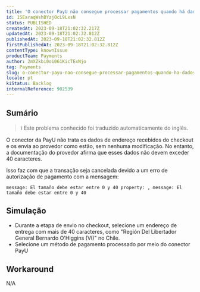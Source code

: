 ```yaml
---
title: 'O conector PayU não consegue processar pagamentos quando há dados de envio com mais de 40 caracteres.'
id: 1SEaraqWshBYzjOcL9LxsN
status: PUBLISHED
createdAt: 2023-09-18T21:02:32.217Z
updatedAt: 2023-09-18T21:02:32.812Z
publishedAt: 2023-09-18T21:02:32.812Z
firstPublishedAt: 2023-09-18T21:02:32.812Z
contentType: knownIssue
productTeam: Payments
author: 2mXZkbi0oi061KicTExNjo
tag: Payments
slug: o-conector-payu-nao-consegue-processar-pagamentos-quando-ha-dados-de-envio-com-mais-de-40-caracteres
locale: pt
kiStatus: Backlog
internalReference: 902539
---
```


## Sumário

>ℹ️ Este problema conhecido foi traduzido automaticamente do inglês.


O conector da PayU não trata os dados de endereço recebidos do checkout e os envia ao provedor como estão, sem nenhuma modificação. No entanto, a documentação do provedor afirma que esses dados não devem exceder 40 caracteres.

Isso faz com que a transação seja cancelada devido a um erro de autorização de pagamento com a mensagem:

    message: El tamaño debe estar entre 0 y 40 property: , message: El tamaño debe estar entre 0 y 40


## Simulação



- Durante a etapa de envio no checkout, selecione um endereço de entrega com mais de 40 caracteres, como "Región Del Libertador General Bernardo O'Higgins (VI)" no Chile.
- Selecione um método de pagamento processado por meio do conector PayU

## Workaround


N/A





